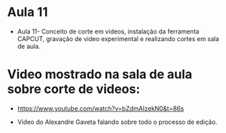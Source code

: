 

# Aula 11
- Aula 11- Conceito de corte em videos, instalação da ferramenta CAPCUT, gravação de video experimental e realizando cortes em sala de aula.

# Video mostrado na sala de aula sobre corte de videos:
- https://www.youtube.com/watch?v=bZdmAIzekN0&t=86s

- Video do Alexandre Gaveta falando sobre todo o processo de edição.

